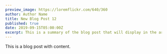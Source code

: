```yaml
---
preview_image: https://loremflickr.com/640/360
author: Author Name
title: New Blog Post 12
published: true
date: 2019-09-15T05:00:00Z
excerpt: This is a summary of the blog post that will display in the article list.
---
```


This is a blog post with content.